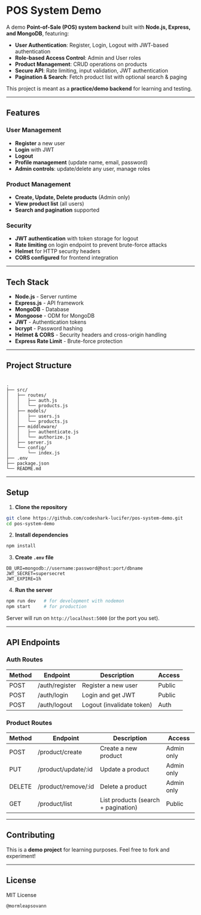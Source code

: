 # POS System Demo

A demo **Point-of-Sale (POS) system backend** built with **Node.js, Express, and MongoDB**, featuring:

- **User Authentication**: Register, Login, Logout with JWT-based authentication
- **Role-based Access Control**: Admin and User roles
- **Product Management**: CRUD operations on products
- **Secure API**: Rate limiting, input validation, JWT authentication
- **Pagination & Search**: Fetch product list with optional search & paging

This project is meant as a **practice/demo backend** for learning and testing.

---

## **Features**

### User Management
- **Register** a new user
- **Login** with JWT
- **Logout**
- **Profile management** (update name, email, password)
- **Admin controls**: update/delete any user, manage roles

### Product Management
- **Create, Update, Delete products** (Admin only)
- **View product list** (all users)
- **Search and pagination** supported

### Security
- **JWT authentication** with token storage for logout
- **Rate limiting** on login endpoint to prevent brute-force attacks
- **Helmet** for HTTP security headers
- **CORS configured** for frontend integration

---

## **Tech Stack**

- **Node.js** - Server runtime
- **Express.js** - API framework
- **MongoDB** - Database
- **Mongoose** - ODM for MongoDB
- **JWT** - Authentication tokens
- **bcrypt** - Password hashing
- **Helmet & CORS** - Security headers and cross-origin handling
- **Express Rate Limit** - Brute-force protection

---

## **Project Structure**

```

.
├── src/
│   ├── routes/
│   │   ├── auth.js
│   │   └── products.js
│   ├── models/
│   │   ├── users.js
│   │   └── products.js
│   ├── middleware/
│   │   ├── authenticate.js
│   │   └── authorize.js
│   ├── server.js
│   └── config/
│       └── index.js
├── .env
├── package.json
└── README.md

````

---

## **Setup**

1. **Clone the repository**
```bash
git clone https://github.com/codeshark-lucifer/pos-system-demo.git
cd pos-system-demo
````

2. **Install dependencies**

```bash
npm install
```

3. **Create `.env` file**

```env
DB_URI=mongodb://username:password@host:port/dbname
JWT_SECRET=supersecret
JWT_EXPIRE=1h
```

4. **Run the server**

```bash
npm run dev   # for development with nodemon
npm start     # for production
```

Server will run on `http://localhost:5000` (or the port you set).

---

## **API Endpoints**

### Auth Routes

| Method | Endpoint       | Description               | Access |
| ------ | -------------- | ------------------------- | ------ |
| POST   | /auth/register | Register a new user       | Public |
| POST   | /auth/login    | Login and get JWT         | Public |
| POST   | /auth/logout   | Logout (invalidate token) | Auth   |

### Product Routes

| Method | Endpoint            | Description                         | Access     |
| ------ | ------------------- | ----------------------------------- | ---------- |
| POST   | /product/create     | Create a new product                | Admin only |
| PUT    | /product/update/:id | Update a product                    | Admin only |
| DELETE | /product/remove/:id | Delete a product                    | Admin only |
| GET    | /product/list       | List products (search + pagination) | Public     |

---

## **Contributing**

This is a **demo project** for learning purposes. Feel free to fork and experiment!

---

## **License**

MIT License
```
@mormleapsovann
```
